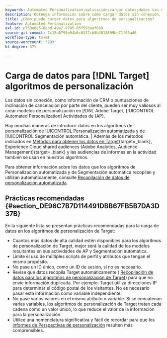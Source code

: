 ```yaml
---
keywords: Automated Personalization;aplicación;cargar datos;datos sin conexión;algoritmo de personalización;segmentación automática;segmentación automática;prácticas recomendadas
description: Obtenga información sobre cómo cargar datos sin conexión, como información de CRM, al crear modelos de personalización en Adobe [!DNL Target] Actividades de Automated Personalization (AP).
title: ¿Cómo puedo cargar datos para algoritmos de personalización?
feature: Automated Personalization
exl-id: c750e0e5-8ebd-49a2-9705-05f593aaf0b9
source-git-commit: 7c15a0795e94b6c6317cb5b4018899be71f03a40
workflow-type: tm+mt
source-wordcount: '293'
ht-degree: 37%

---
```


# Carga de datos para [!DNL Target] algoritmos de personalización

Los datos sin conexión, como información de CRM o puntuaciones de inclinación de cancelación por parte del cliente, pueden ser muy valiosos al crear modelos de personalización en [!DNL Adobe Target] [!UICONTROL Automated Personalization] Actividades de (AP).

Hay muchas maneras de introducir datos en los algoritmos de personalización de [!UICONTROL Personalización automatizada](AP) y de [!UICONTROL Segmentación automática. ] Además de los métodos indicados en [Métodos para obtener los datos en Target](https://experienceleague.corp.adobe.com/docs/target-dev/developer/implementation/methods/methods-to-get-data-into-target.html){target=_blank}, Experience Cloud shared audiences (Adobe Analytics, Audience Management){target=_blank} y las audiencias de informes en la actividad también se usan en nuestros algoritmos.

Para obtener información sobre los datos que los algoritmos de Personalización automatizada y de Segmentación automática recopilan y utilizan automáticamente, consulte [Recopilación de datos de personalización automatizada](/help/main/c-activities/t-automated-personalization/ap-data.md).

## Prácticas recomendadas   {#section_DE96C7B7D114491DBB67FB5B7DA3D37B}

En la siguiente lista se presentan prácticas recomendadas para la carga de datos en los algoritmos de personalización de Target:

* Cuantos más datos de alta calidad estén disponibles para los algoritmos de personalización de Target, mejor será la calidad de los modelos resultantes en sus actividades de AP y Segmentación automática.
* Limite el uso de múltiples scripts de perfil y atributos que tengan el mismo propósito.
* No pase un ID único, como un ID de sesión, si no es necesario.
* Revise qué datos recopila Target automáticamente ( [Recopilación de datos para los algoritmos de personalización de Target](/help/main/c-activities/t-automated-personalization/ap-data.md)) para que no envíe información duplicada. Por ejemplo: Target utiliza direcciones IP para determinar el código postal de los visitantes. No es necesario pasar esta información como variable independiente.
* No pase varios valores en el mismo atributo o variable. Si se concatenan varias variables, los algoritmos de personalización de Target tratan cada cadena como un valor único, lo que reduce el valor de la información para la personalización.
* Utilice una nomenclatura significativa y fácil de recordar para que los   [Informes de Perspectivas de personalización](/help/main/c-reports/c-personalization-insights-reports/personalization-insights-reports.md#concept_A897070E1EDC403EB84CFB7A6ECAD767) resulten más comprensibles.
